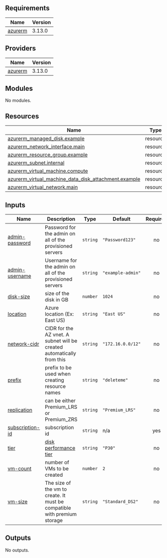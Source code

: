 <!-- BEGIN_TF_DOCS -->
## Requirements

| Name | Version |
|------|---------|
| <a name="requirement_azurerm"></a> [azurerm](#requirement\_azurerm) | 3.13.0 |

## Providers

| Name | Version |
|------|---------|
| <a name="provider_azurerm"></a> [azurerm](#provider\_azurerm) | 3.13.0 |

## Modules

No modules.

## Resources

| Name | Type |
|------|------|
| [azurerm_managed_disk.example](https://registry.terraform.io/providers/hashicorp/azurerm/3.13.0/docs/resources/managed_disk) | resource |
| [azurerm_network_interface.main](https://registry.terraform.io/providers/hashicorp/azurerm/3.13.0/docs/resources/network_interface) | resource |
| [azurerm_resource_group.example](https://registry.terraform.io/providers/hashicorp/azurerm/3.13.0/docs/resources/resource_group) | resource |
| [azurerm_subnet.internal](https://registry.terraform.io/providers/hashicorp/azurerm/3.13.0/docs/resources/subnet) | resource |
| [azurerm_virtual_machine.compute](https://registry.terraform.io/providers/hashicorp/azurerm/3.13.0/docs/resources/virtual_machine) | resource |
| [azurerm_virtual_machine_data_disk_attachment.example](https://registry.terraform.io/providers/hashicorp/azurerm/3.13.0/docs/resources/virtual_machine_data_disk_attachment) | resource |
| [azurerm_virtual_network.main](https://registry.terraform.io/providers/hashicorp/azurerm/3.13.0/docs/resources/virtual_network) | resource |

## Inputs

| Name | Description | Type | Default | Required |
|------|-------------|------|---------|:--------:|
| <a name="input_admin-password"></a> [admin-password](#input\_admin-password) | Password for the admin on all of the provisioned servers | `string` | `"Password123"` | no |
| <a name="input_admin-username"></a> [admin-username](#input\_admin-username) | Username for the admin on all of the provisioned servers | `string` | `"example-admin"` | no |
| <a name="input_disk-size"></a> [disk-size](#input\_disk-size) | size of the disk in GB | `number` | `1024` | no |
| <a name="input_location"></a> [location](#input\_location) | Azure location (Ex: East US) | `string` | `"East US"` | no |
| <a name="input_network-cidr"></a> [network-cidr](#input\_network-cidr) | CIDR for the AZ vnet. A subnet will be created automatically from this | `string` | `"172.16.0.0/12"` | no |
| <a name="input_prefix"></a> [prefix](#input\_prefix) | prefix to be used when creating resource names | `string` | `"deleteme"` | no |
| <a name="input_replication"></a> [replication](#input\_replication) | can be either Premium\_LRS or Premium\_ZRS | `string` | `"Premium_LRS"` | no |
| <a name="input_subscription-id"></a> [subscription-id](#input\_subscription-id) | subscription id | `string` | n/a | yes |
| <a name="input_tier"></a> [tier](#input\_tier) | [disk performance tier](https://docs.microsoft.com/en-us/azure/virtual-machines/disks-change-performance) | `string` | `"P30"` | no |
| <a name="input_vm-count"></a> [vm-count](#input\_vm-count) | number of VMs to be created | `number` | `2` | no |
| <a name="input_vm-size"></a> [vm-size](#input\_vm-size) | The size of the vm to create. It must be compatible with premium storage | `string` | `"Standard_DS2"` | no |

## Outputs

No outputs.
<!-- END_TF_DOCS -->